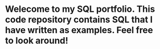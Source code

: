 # Welecome to my SQL portfolio. This code repository contains SQL that I have written as examples. Feel free to look around!
